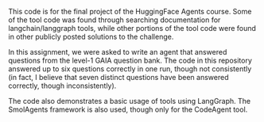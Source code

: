This code is for the final project of the HuggingFace Agents course.  Some of the tool code was found through searching documentation for langchain/langgraph tools, while other portions of the tool code were found in other publicly posted solutions to the challenge.  

In this assignment, we were asked to write an agent that answered questions from the level-1 GAIA question bank.  The code in this repository answered up to six questions correctly in one run, though not consistently (in fact, I believe that seven distinct questions have been answered correctly, though inconsistently).

The code also demonstrates a basic usage of tools using LangGraph.  The SmolAgents framework is also used, though only for the CodeAgent tool.
